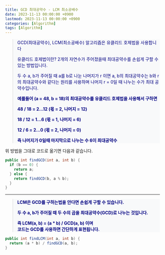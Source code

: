 ```yaml
---
title: GCD 최대공약수 - LCM 최소공배수
date: 2023-11-13 00:00:00 +0900
lastmod: 2023-11-13 00:00:00 +0900
categories: [Algorithm]
tags: [Algorithm]
---
```


<style>
.env-text {
  color: #0f52ba;
}
.command-text {
  color: #8B00FF;
}
</style>

<style>
blockquote {
  display: block;
  background-color: #f8f9fa;
  color: #000080;
}
</style>

> GCD(최대공약수), LCM(최소공배수) 알고리즘은 유클리드 호제법을 사용합니다
>
> 유클리드 호제법이란?
> 2개의 자연수가 주어졌을때 최대공약수를 손쉽게 구할 수 있는 방법입니다.
>
> 두 수 a, b가 주어질 때 a를 b로 나눈 나머지가 r 이면 a, b의 최대공약수는 b와 r의 최대공약수와 같다는 원리를 사용하며 나머지 r = 0일 때 나누는 수가 최대 공약수입니다.
>
> **예를들어 (a = 48, b = 18)의 최대공약수를 유클리드 호제법을 사용해서 구하면**
>
> **48 / 18 = 2...12 (몫 = 2, 나머지 = 12)**
>
> **18 / 12 = 1...6 (몫 = 1, 나머지 = 6)**
>
> **12 / 6 = 2...0 (몫 = 2, 나머지 = 0)**
>
> **즉 나머지가 0일때 마지막으로 나누는 수 6이 최대공약수**

위 방법을 그대로 코드로 옮기면 다음과 같습니다.

```java
public int findGCD(int a, int b) {
  if (b == 0) {
    return a;
  } else {
    return findGCD(b, a % b);
  }
}
```

---

> **LCM은 GCD를 구하는법을 안다면 손쉽게 구할 수 있습니다.**
>
> **두 수 a, b가 주어질 때 두 수의 곱을 최대공약수(GCD)로 나누는 것입니다.**
>
> **즉 LCM(a, b) = (a \* b) / GCD(a, b) 이며**  
> **코드는 GCD를 사용하면 간단하게 표현됩니다.**

```java
public int findLCM(int a, int b) {
  return (a * b) / findGCD(a, b);
}
```
